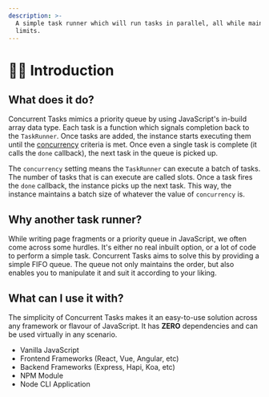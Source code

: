 ```yaml
---
description: >-
  A simple task runner which will run tasks in parallel, all while maintaining
  limits.
---
```


# 👶🏻 Introduction

## What does it do?

Concurrent Tasks mimics a priority queue by using JavaScript's in-build array data type. Each task is a function which signals completion back to the `TaskRunner`. Once tasks are added, the instance starts executing them until the [concurrency](configuration.md#concurrency) criteria is met. Once even a single task is complete \(it calls the `done` callback\), the next task in the queue is picked up.

The `concurrency` setting means the `TaskRunner` can execute a batch of tasks. The number of tasks that is can execute are called slots. Once a task fires the `done` callback, the instance picks up the next task. This way, the instance maintains a batch size of whatever the value of `concurrency` is.

## Why another task runner?

While writing page fragments or a priority queue in JavaScript, we often come across some hurdles. It's either no real inbuilt option, or a lot of code to perform a simple task. Concurrent Tasks aims to solve this by providing a simple FIFO queue. The queue not only maintains the order, but also enables you to manipulate it and suit it according to your liking. 

## What can I use it with?

The simplicity of Concurrent Tasks makes it an easy-to-use solution across any framework or flavour of JavaScript. It has **ZERO** dependencies and can be used virtually in any scenario.

* Vanilla JavaScript
* Frontend Frameworks \(React, Vue, Angular, etc\)
* Backend Frameworks \(Express, Hapi, Koa, etc\)
* NPM Module
* Node CLI Application

